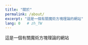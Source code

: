 ```yaml
---
title: "關於"
permalink: /about/
excerpt: "這是一個有關魔術方塊理論的網站"
lang: 0   # zh_TW
---
```


這是一個有關魔術方塊理論的網站
